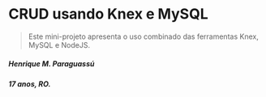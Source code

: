 # CRUD usando Knex e MySQL

>Este mini-projeto apresenta o uso combinado das ferramentas Knex, MySQL e NodeJS.

##### Henrique M. Paraguassú
##### 17 anos, RO.